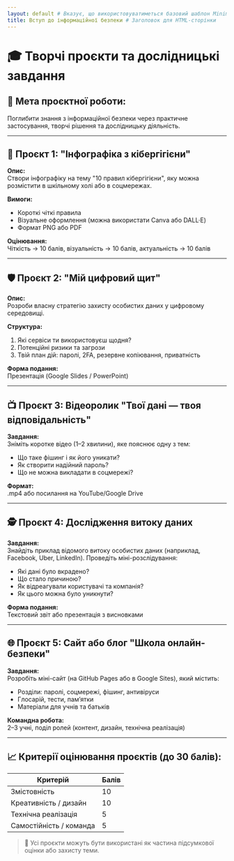 ```yaml
---
layout: default # Вказує, що використовуватиметься базовий шаблон Minima
title: Вступ до інформаційної безпеки # Заголовок для HTML-сторінки
---
```


# 🎓 Творчі проєкти та дослідницькі завдання

## 📌 Мета проєктної роботи:
Поглибити знання з інформаційної безпеки через практичне застосування, творчі рішення та дослідницьку діяльність.

---

## 🧠 Проєкт 1: "Інфографіка з кібергігієни"

**Опис:**  
Створи інфографіку на тему "10 правил кібергігієни", яку можна розмістити в шкільному холі або в соцмережах.

**Вимоги:**
- Короткі чіткі правила
- Візуальне оформлення (можна використати Canva або DALL·E)
- Формат PNG або PDF

**Оцінювання:**  
Чіткість → 10 балів, візуальність → 10 балів, актуальність → 10 балів

---

## 🛡️ Проєкт 2: "Мій цифровий щит"

**Опис:**  
Розроби власну стратегію захисту особистих даних у цифровому середовищі.

**Структура:**
1. Які сервіси ти використовуєш щодня?
2. Потенційні ризики та загрози
3. Твій план дій: паролі, 2FA, резервне копіювання, приватність

**Форма подання:**  
Презентація (Google Slides / PowerPoint)

---

## 📺 Проєкт 3: Відеоролик "Твої дані — твоя відповідальність"

**Завдання:**  
Зніміть коротке відео (1–2 хвилини), яке пояснює одну з тем:

- Що таке фішинг і як його уникати?
- Як створити надійний пароль?
- Що не можна викладати в соцмережі?

**Формат:**  
.mp4 або посилання на YouTube/Google Drive

---

## 🕵️ Проєкт 4: Дослідження витоку даних

**Завдання:**  
Знайдіть приклад відомого витоку особистих даних (наприклад, Facebook, Uber, LinkedIn). Проведіть міні-розслідування:

- Які дані було вкрадено?
- Що стало причиною?
- Як відреагували користувачі та компанія?
- Як цього можна було уникнути?

**Форма подання:**  
Текстовий звіт або презентація з висновками

---

## 🌐 Проєкт 5: Сайт або блог "Школа онлайн-безпеки"

**Завдання:**  
Розробіть міні-сайт (на GitHub Pages або в Google Sites), який містить:

- Розділи: паролі, соцмережі, фішинг, антивіруси
- Глосарій, тести, пам’ятки
- Матеріали для учнів та батьків

**Командна робота:**  
2–3 учні, поділ ролей (контент, дизайн, технічна реалізація)

---

## 📈 Критерії оцінювання проєктів (до 30 балів):

| Критерій              | Балів |
|------------------------|--------|
| Змістовність           | 10     |
| Креативність / дизайн  | 10     |
| Технічна реалізація    | 5      |
| Самостійність / команда| 5      |

> 📝 Усі проєкти можуть бути використані як частина підсумкової оцінки або захисту теми.
